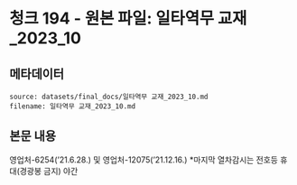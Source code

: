 # 청크 194 - 원본 파일: 일타역무 교재_2023_10

## 메타데이터

```
source: datasets/final_docs/일타역무 교재_2023_10.md
filename: 일타역무 교재_2023_10.md
```

## 본문 내용

영업처-6254(’21.6.28.) 및 영업처-12075(’21.12.16.)  *마지막 열차감시는 전호등 휴대(경광봉 금지) 야간